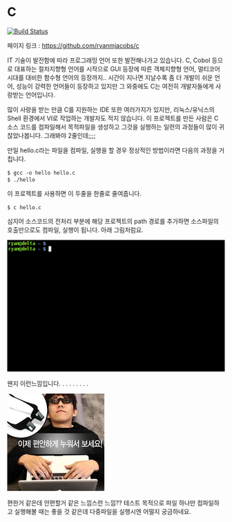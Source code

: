 # C

[![Build Status](https://travis-ci.org/ryanmjacobs/c.svg)](https://travis-ci.org/ryanmjacobs/c)

페이지 링크 : https://github.com/ryanmjacobs/c

IT 기술이 발전함에 따라 프로그래밍 언어 또한 발전해나가고 있습니다. C, Cobol 등으로 대표하는 절차지향형 언어를 시작으로 GUI 등장에 따른 객체지향형 언어, 멀티코어 시대를 대비한 함수형 언어의 등장까지.. 시간이 지나면 지날수록 좀 더 개발이 쉬운 언어, 성능이 강력한 언어들이 등장하고 있지만 그 와중에도 C는 여전히 개발자들에게 사랑받는 언어입니다.

많이 사랑을 받는 만큼 C를 지원하는 IDE 또한 여러가지가 있지만, 리눅스/유닉스의 Shell 환경에서 VI로 작업하는 개발자도 적지 않습니다. 이 프로젝트를 만든 사람은 C 소스 코드를 컴파일해서 목적파일을 생성하고 그것을 실행하는 일련의 과정들이 많이 귀찮았나봅니다. 그래봐야 2줄인데;;;;

만일 hello.c라는 파일을 컴파일, 실행을 할 경우 정상적인 방법이라면 다음의 과정을 거칩니다.
       
    $ gcc -o hello hello.c
    $ ./hello

이 프로젝트를 사용하면 이 두줄을 한줄로 줄여줍니다.

    $ c hello.c

심지어 소스코드의 전처리 부분에 해당 프로젝트의 path 경로를 추가하면 소스파일의 호출만으로도 컴파일, 실행이 됩니다. 아래 그림처럼요.

![이미지](../img/006$15$01.gif)

왠지 이런느낌입니다. 
.
.
.
.
.
.
.
.


![이미지](../img/006$15$02.jpeg)

편한거 같은데 안편할거 같은 느낌스런 느낌??
테스트 목적으로 파일 하나만 컴파일하고 실행해볼 때는 좋을 것 같은데 다중파일을 실행시엔 어떨지 궁금하네요.
